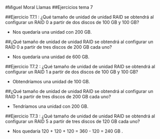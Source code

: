#Miguel Moral Llamas
##Ejercicios tema 7

##Ejercicio T7.1 : 	¿Qué tamaño de unidad de unidad RAID se obtendrá al configurar un RAID 0 a partir de dos discos de 100 GB y 100 GB?

- Nos quedaría una unidad con 200 GB.

##¿Qué tamaño de unidad de unidad RAID se obtendrá al configurar un RAID 0 a partir de tres discos de 200 GB cada uno?

- Nos quedaría una unidad de 600 GB.

##Ejercicio T7.2 : ¿Qué tamaño de unidad de unidad RAID se obtendrá al configurar un RAID 1 a partir de dos discos de 100 GB y 100 GB?

- Obtendríamos una unidad de 100 GB.

##¿Qué tamaño de unidad de unidad RAID se obtendrá al configurar un RAID 1 a partir de tres discos de 200 GB cada uno?

- Tendríamos una unidad con 200 GB.

##Ejercicio T7.3 : ¿Qué tamaño de unidad de unidad RAID se obtendrá al configurar un RAID 5 a partir de tres discos de 120 GB cada uno?

- Nos quedaría 120 + 120 + 120 = 360 - 120 = 240 GB .